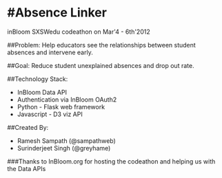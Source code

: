 #Absence Linker
==============

inBloom SXSWedu codeathon on Mar'4 - 6th'2012

##Problem:
Help educators see the relationships between student absences and intervene early.

##Goal:
Reduce student unexplained absences and drop out rate.

##Technology Stack:
* InBloom Data API
* Authentication via InBloom OAuth2
* Python - Flask web framework
* Javascript - D3 viz API

##Created By:
* Ramesh Sampath (@sampathweb)
* Surinderjeet Singh (@greyhame)

###Thanks to InBloom.org for hosting the codeathon and helping us with the Data APIs